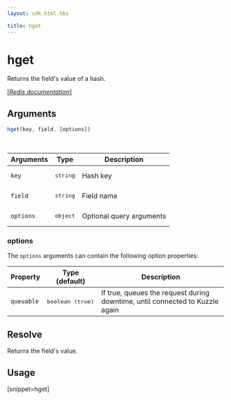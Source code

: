 ```yaml
---
layout: sdk.html.hbs

title: hget
---
```


# hget


Returns the field's value of a hash.

[[_Redis documentation_]](https://redis.io/commands/hget)

## Arguments

```js
hget(key, field, [options])

```

<br/>

| Arguments    | Type    | Description |
|--------------|---------|-------------|
| `key` | <pre>string</pre> | Hash key |
| `field` | <pre>string</pre> | Field name |
| ``options`` | <pre>object</pre> | Optional query arguments |

### options

The `options` arguments can contain the following option properties:

| Property   | Type (default)   | Description                       |
| ---------- | ------- | --------------------------------- |
| `queuable` | <pre>boolean (true)</pre> | If true, queues the request during downtime, until connected to Kuzzle again |

## Resolve

Returns the field's value.

## Usage

[snippet=hget]
